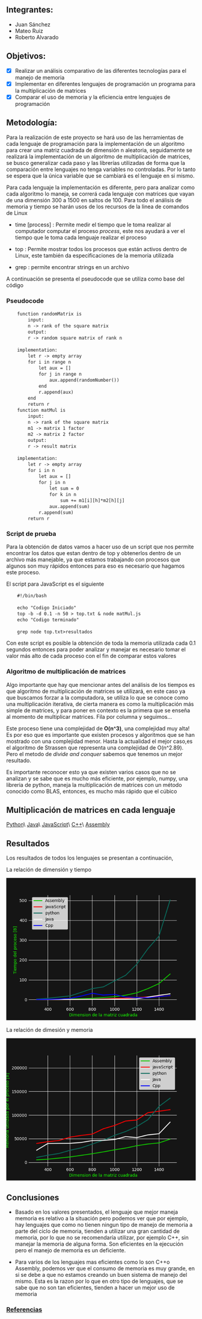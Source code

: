 ## Integrantes:

- Juan Sánchez
- Mateo Ruiz
- Roberto Alvarado

## Objetivos:

- [x] Realizar un análisis comparativo de las diferentes tecnologías para el manejo de memoria
- [x] Implementar en diferentes lenguajes de programación un programa para la multiplicación de matrices
- [x] Comparar el uso de memoria y la eficiencia entre lenguajes de programación 

## Metodología:

Para la realización de este proyecto se hará uso de las herramientas de cada
lenguaje de programación para la implementación de un algoritmo para crear una
matriz cuadrada de dimensión n aleatoria, seguidamente se realizará la
implementación de un algoritmo de multiplicación de matrices, se busco
generalizar cada paso y las librerías utilizadas de forma que la comparación
entre lenguajes no tenga variables no controladas. Por lo tanto se espera que
la única variable que se cambiará es el lenguaje en si mismo. 

Para cada lenguaje la implementación es diferente, pero para analizar como cada
algoritmo lo maneja, se correrá cada lenguaje con matrices que vayan de una
dimensión 300 a 1500 en saltos de 100. Para todo el análisis de memoria
y tiempo se harán usos de los recursos de la linea de comandos de Linux

- time [process] : Permite medir el tiempo que le toma realizar al
  computador computar el proceso _process_, este nos ayudará a ver el tiempo que le toma
  cada lenguaje realizar el proceso 

- top : Permite mostrar todos los procesos que están activos dentro de Linux,
  este también da especificaciones de la memoria utilizada

- grep : permite encontrar strings en un archivo 
 
A continuación se presenta el pseudocode que se utiliza como base del código 

### Pseudocode 

        function randomMatrix is 
            input:
            n -> rank of the square matrix
            output:
            r -> random square matrix of rank n

        implementation:
            let r -> empty array
            for i in range n
                let aux = []
                for j in range n
                    aux.append(randomNumber())
                end
                r.append(aux)
            end
            return r
        function matMul is
            input:
            n -> rank of the square matrix
            m1 -> matrix 1 factor
            m2 -> matrix 2 factor
            output:
            r -> result matrix

        implementation:
            let r -> empty array
            for i in n
                let aux = []
                for j in n
                    let sum = 0
                    for k in n
                        sum += m1[i][h]*m2[h][j]
                    aux.append(sum)
                r.append(sum)
            return r


### Script de prueba

Para la obtención de datos vamos a hacer uso de un script que nos permite
encontrar los datos que estan dentro de top y obtenerlos dentro de un archivo
más manejable, ya que estamos trabajando con procesos que algunos son muy
rápidos entonces para eso es necesario que hagamos este proceso. 

El script para JavaScript es el siguiente

        #!/bin/bash
        
        echo "Codigo Iniciado"
        top -b -d 0.1 -n 50 > top.txt & node matMul.js
        echo "Codigo terminado"

        grep node top.txt>resultados

Con este script es posible la obtención de toda la memoria utilizada cada 0.1 segundos
entonces para poder analizar y manejar es necesario tomar el valor más alto de
cada proceso con el fin de comparar estos valores

### Algoritmo de multiplicación de matrices

Algo importante que hay que mencionar antes del análisis de los tiempos es que
algoritmo de multiplicación de matrices se utilizará, en este caso ya que
buscamos forzar a la computadora, se utiliza lo que se conoce como una
multiplicación iterativa, de cierta manera es como la multiplicación más
simple de matrices, y para poner en contexto es la primera que se enseña al
momento de multiplicar matrices. Fila por columna y seguimos... 

Este proceso tiene una complejidad de  __O(n^3)__, una complejidad muy alta! Es
por eso que es importante que existen procesos y algoritmos que se han mostrado
con una complejidad menor. Hasta la actualidad el mejor caso,es el algoritmo de
Strassen que representa una complejidad de O(n^2.89). Pero el metodo de _divide
and conquer_ sabemos que tenemos un mejor resultado.

Es importante reconocer esto ya que existen varios casos que no se analizan
y se sabe que es mucho más eficiente, por ejemplo, numpy, una libreria de
python, maneja la multiplicación de matrices con un método conocido como BLAS,
entonces, es mucho más rápido que el cúbico
 
## Multiplicación de matrices en cada lenguaje

[Python](./subpages/python.md)\\
[Java](./subpages/java.md)\\
[JavaScript](./subpages/javaScript.md)\\
[C++](./subpages/cpp.md)\\
[Assembly](./subpages/assembly.md)

## Resultados 
Los resultados de todos los lenguajes se presentan a continuación,

La relación de dimensión y tiempo 

![resultados](./results/resultsTime.png)

La relación de dimesión y memoria 

![resultados](./results/results.png)

## Conclusiones


- Basado en los valores presentados, el lenguaje que mejor maneja memoria es
  relativo a la situación pero podemos ver que por ejemplo, hay lenguajes que
  como no tienen ningun tipo de manejo de memoria a parte del ciclo de memoria,
  tienden a utilizar una gran cantidad de memoria, por lo que no se
  recomendaría utilizar, por ejemplo C++, sin manejar la memoria de alguna
  forma. Son eficientes en la ejecución pero el manejo de memoria es un deficiente.

- Para varios de los lenguajes mas eficientes como lo son C++o Assembly,
  podemos ver que el consumo de memoria es muy grande, en si se debe a que no
  estamos creando un buen sistema de manejo del mismo. Esta es la razon por lo
  que en otro tipo de lenguajes, que se sabe que no son tan eficientes, tienden
  a hacer un mejor uso de memoria

### [Referencias](./subpages/referencias.md)

